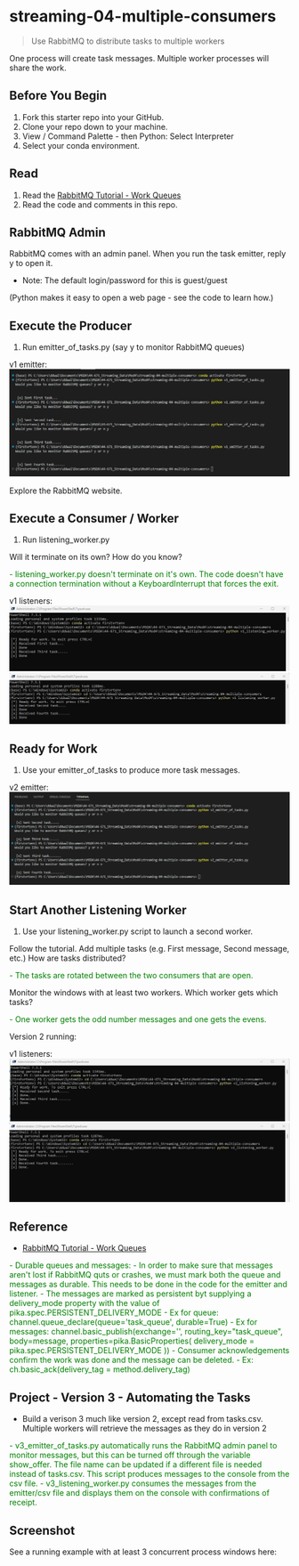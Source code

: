 # streaming-04-multiple-consumers

> Use RabbitMQ to distribute tasks to multiple workers

One process will create task messages. Multiple worker processes will share the work. 

## Before You Begin

1. Fork this starter repo into your GitHub.
1. Clone your repo down to your machine.
1. View / Command Palette - then Python: Select Interpreter
1. Select your conda environment. 

## Read

1. Read the [RabbitMQ Tutorial - Work Queues](https://www.rabbitmq.com/tutorials/tutorial-two-python.html)
1. Read the code and comments in this repo.

## RabbitMQ Admin 

RabbitMQ comes with an admin panel. When you run the task emitter, reply y to open it. 
- Note: The default login/password for this is guest/guest

(Python makes it easy to open a web page - see the code to learn how.)

## Execute the Producer

1. Run emitter_of_tasks.py (say y to monitor RabbitMQ queues)

v1 emitter:
![v1 emitting terminal script](https://github.com/ddwalk77/streaming-04-multiple-consumers/blob/main/v1_emitter.png "v1 Emitting terminal script")

Explore the RabbitMQ website.

## Execute a Consumer / Worker

1. Run listening_worker.py

Will it terminate on its own? How do you know? 
<p style="color:green">
- listening_worker.py doesn't terminate on it's own. The code doesn't have a connection termination without a KeyboardInterrupt that forces the exit. </p>

v1 listeners:
![v1 listener terminal script](https://github.com/ddwalk77/streaming-04-multiple-consumers/blob/main/v1listener.png "v1 Listening terminal script")
![v1 listener terminal2 script](https://github.com/ddwalk77/streaming-04-multiple-consumers/blob/main/v1listener2.png "v1 Listening terminal2 script")

## Ready for Work

1. Use your emitter_of_tasks to produce more task messages.

v2 emitter:
![v2 emitting terminal script](https://github.com/ddwalk77/streaming-04-multiple-consumers/blob/main/v2_emitter.png "v2 Emitting terminal script")

## Start Another Listening Worker 

1. Use your listening_worker.py script to launch a second worker. 

Follow the tutorial. 
Add multiple tasks (e.g. First message, Second message, etc.)
How are tasks distributed?
<p style="color:green">
- The tasks are rotated between the two consumers that are open.</p>
Monitor the windows with at least two workers. 
Which worker gets which tasks?
<p style="color:green">
- One worker gets the odd number messages and one gets the evens. </p>

Version 2 running:

v1 listeners:
![v2 listener terminal script](https://github.com/ddwalk77/streaming-04-multiple-consumers/blob/main/v2listener.png "v2 Listening terminal script")
![v2 listener terminal2 script](https://github.com/ddwalk77/streaming-04-multiple-consumers/blob/main/v2listener2.png "v2 Listening terminal2 script")

## Reference

- [RabbitMQ Tutorial - Work Queues](https://www.rabbitmq.com/tutorials/tutorial-two-python.html)
<p style="color:green">
    - Durable queues and messages: 
        - In order to make sure that messages aren't lost if RabbitMQ quts or crashes, we must mark both the queue and messages as durable. This needs to be done in the code for the emitter and listener.
        - The messages are marked as persistent byt supplying a delivery_mode property with the value of pika.spec.PERSISTENT_DELIVERY_MODE
            - Ex for queue: channel.queue_declare(queue='task_queue', durable=True)
            - Ex for messages: channel.basic_publish(exchange='',
                                                     routing_key="task_queue",
                                                     body=message,
                                                     properties=pika.BasicProperties(
                                                        delivery_mode = pika.spec.PERSISTENT_DELIVERY_MODE
                                                     ))
    - Consumer acknowledgements confirm the work was done and the message can be deleted.
        - Ex: ch.basic_ack(delivery_tag = method.delivery_tag)</p>

## Project - Version 3 - Automating the Tasks
- Build a verison 3 much like version 2, except read from tasks.csv. Multiple workers will retrieve the messages as they do in version 2
<p style="color:green">
- v3_emitter_of_tasks.py automatically runs the RabbitMQ admin panel to monitor messages, but this can be turned off through the variable show_offer. The file name can be updated if a different file is needed instead of tasks.csv. This script produces messages to the console from the csv file.
- v3_listening_worker.py consumes the messages from the emitter/csv file and displays them on the console with confirmations of receipt.</p>

## Screenshot

See a running example with at least 3 concurrent process windows here:
